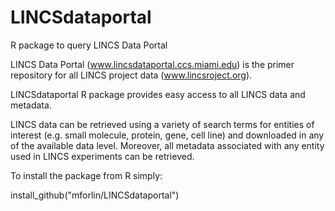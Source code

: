 # LINCSdataportal
R package to query LINCS Data Portal

LINCS Data Portal (www.lincsdataportal.ccs.miami.edu) is the primer repository for all LINCS project data (www.lincsroject.org).

LINCSdataportal R package provides easy access to all LINCS data and metadata. 

LINCS data can be retrieved using a variety of search terms for entities of interest (e.g. small molecule, protein, gene, cell line) and downloaded in any of the available data level.
Moreover, all metadata associated with any entity used in LINCS experiments can be retrieved.

To install the package from R simply:

install_github("mforlin/LINCSdataportal")
